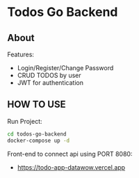 # Todos Go Backend

## About

Features:
- Login/Register/Change Password
- CRUD TODOS by user
- JWT for authentication

## HOW TO USE
Run Project:
```sh
cd todos-go-backend
docker-compose up -d
```

Front-end to connect api using PORT 8080: 
- https://todo-app-datawow.vercel.app

